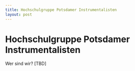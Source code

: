 ```yaml
---
title: Hochschulgruppe Potsdamer Instrumentalisten
layout: post
---
```


# Hochschulgruppe Potsdamer Instrumentalisten

Wer sind wir? [TBD]

